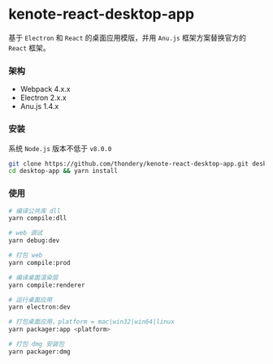 # kenote-react-desktop-app

基于 `Electron` 和 `React` 的桌面应用模版，并用 `Anu.js` 框架方案替换官方的 `React` 框架。

### 架构

- Webpack 4.x.x
- Electron 2.x.x
- Anu.js 1.4.x

### 安装

系统 `Node.js` 版本不低于 `v8.0.0`

```bash
git clone https://github.com/thondery/kenote-react-desktop-app.git desktop-app
cd desktop-app && yarn install
```

### 使用

```bash
# 编译公共库 dll
yarn compile:dll

# web 调试
yarn debug:dev

# 打包 web
yarn compile:prod

# 编译桌面渲染层
yarn compile:renderer

# 运行桌面应用
yarn electron:dev

# 打包桌面应用，platform = mac|win32|win64|linux
yarn packager:app <platform>

# 打包 dmg 安装包
yarn packager:dmg
```
